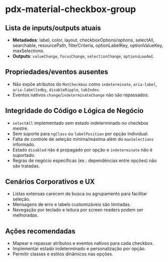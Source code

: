 # pdx-material-checkbox-group

## Lista de inputs/outputs atuais

- **Metadados**: label, color, layout, checkboxOptions/options, selectAll, searchable, resourcePath, filterCriteria, optionLabelKey, optionValueKey, maxSelections.
- **Outputs**: `valueChange`, `focusChange`, `selectionChange`, `optionsLoaded`.

## Propriedades/eventos ausentes

- Não expõe atributos do `MatCheckbox` como `indeterminate`, `aria-label`, `aria-labelledby`, `disableRipple`, `tabIndex`.
- Eventos nativos `change`/`indeterminateChange` não são repassados.

## Integridade do Código e Lógica de Negócio

- `selectAll` implementado sem estado indeterminado no checkbox mestre.
- Sem suporte para `ngClass` ou `labelPosition` por opção individual.
- Falta de controle de seleção mínima/máxima além do `maxSelections` informado.
- Estado `disabled` não é propagado por opção e `indeterminate` não é suportado.
- Regras de negócio específicas (ex.: dependências entre opções) não são tratadas.

## Cenários Corporativos e UX

- Listas extensas carecem de busca ou agrupamento para facilitar seleção.
- Mensagens de erro e labels customizáveis são limitadas.
- Navegação por teclado e leitura por screen readers podem ser melhoradas.

## Ações recomendadas

- Mapear e repassar atributos e eventos nativos para cada checkbox.
- Implementar estado indeterminado e personalização por opção.
- Permitir classes e estilos dinâmicos nas opções.
